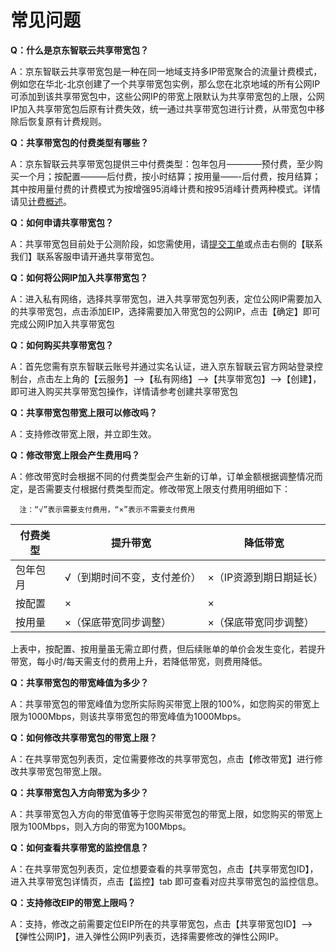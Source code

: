 # 常见问题

**Q：什么是京东智联云共享带宽包？**

A：京东智联云共享带宽包是一种在同一地域支持多IP带宽聚合的流量计费模式，例如您在华北-北京创建了一个共享带宽包实例，那么您在北京地域的所有公网IP可添加到该共享带宽包中，这些公网IP的带宽上限默认为共享带宽包的上限，公网IP加入共享带宽包后原有计费失效，统一通过共享带宽包进行计费，从带宽包中移除后恢复原有计费规则。

**Q：共享带宽包的付费类型有哪些？**

A：京东智联云共享带宽包提供三中付费类型：包年包月————预付费，至少购买一个月；按配置———后付费，按小时结算；按用量——-后付费，按月结算；其中按用量付费的计费模式为按增强95消峰计费和按95消峰计费两种模式。详情请见[计费概述]()。

**Q：如何申请共享带宽包？**

A：共享带宽包目前处于公测阶段，如您需使用，请[提交工单](https://ticket.jdcloud.com/applyorder/submit)或点击右侧的【联系我们】联系客服申请开通共享带宽包。

**Q：如何将公网IP加入共享带宽包？**

A：进入私有网络，选择共享带宽包，进入共享带宽包列表，定位公网IP需要加入的共享带宽包，点击添加EIP，选择需要加入带宽包的公网IP，点击【确定】即可完成公网IP加入共享带宽包

**Q：如何购买共享带宽包？**

A：首先您需有京东智联云账号并通过实名认证，进入京东智联云官方网站登录控制台，点击左上角的【云服务】-->【私有网络】-->【共享带宽包】-->【创建】，即可进入购买共享带宽包操作，详情请参考创建共享带宽包


**Q：共享带宽包带宽上限可以修改吗？**

A：支持修改带宽上限，并立即生效。


**Q：修改带宽上限会产生费用吗？**

A：修改带宽时会根据不同的付费类型会产生新的订单，订单金额根据调整情况而定，是否需要支付根据付费类型而定。修改带宽上限支付费用明细如下：
      
      注：“√”表示需要支付费用，“×”表示不需要支付费用
      
|付费类型 | 提升带宽|降低带宽|
| --- | --- | --- |
|包年包月 | √（到期时间不变，支付差价）|×（IP资源到期日期延长）|
|按配置 | ×|×|
|按用量 | ×（保底带宽同步调整）|×（保底带宽同步调整）|

上表中，按配置、按用量虽无需立即付费，但后续账单的单价会发生变化，若提升带宽，每小时/每天需支付的费用上升，若降低带宽，则费用降低。

**Q：共享带宽包的带宽峰值为多少？**

A：共享带宽包的带宽峰值为您所实际购买带宽上限的100%，如您购买的带宽上限为1000Mbps，则该共享带宽包的带宽峰值为1000Mbps。

**Q：如何修改共享带宽包的带宽上限？**

A：在共享带宽包列表页，定位需要修改的共享带宽包，点击【修改带宽】进行修改共享带宽包带宽上限。

**Q：共享带宽包入方向带宽为多少？**

A：共享带宽包入方向的带宽值等于您购买带宽包的带宽上限，如您购买的带宽上限为100Mbps，则入方向的带宽为100Mbps。

**Q：如何查看共享带宽的监控信息？**

A：在共享带宽包列表页，定位想要查看的共享带宽包，点击【共享带宽包ID】，进入共享带宽包详情页，点击【监控】tab 即可查看对应共享带宽包的监控信息。



**Q：支持修改EIP的带宽上限吗？**

A：支持，修改之前需要定位EIP所在的共享带宽包，点击【共享带宽包ID】-->【弹性公网IP】，进入弹性公网IP列表页，选择需要修改的弹性公网IP。
